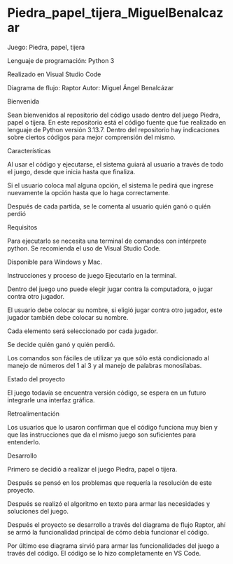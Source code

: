 ﻿# Piedra_papel_tijera_MiguelBenalcazar

Juego: Piedra, papel, tijera

Lenguaje de programación: Python 3

Realizado en Visual Studio Code

Diagrama de flujo: Raptor
Autor: Miguel Ángel Benalcázar


Bienvenida

Sean bienvenidos al repositorio del código usado dentro del juego Piedra, papel o tijera. En este repositorio está el código fuente que fue realizado en lenguaje de Python versión 3.13.7. Dentro del repositorio hay indicaciones sobre ciertos códigos para mejor comprensión del mismo.

Características

Al usar el código y ejecutarse, el sistema guiará al usuario a través de todo el juego, desde que inicia hasta que finaliza.

Si el usuario coloca mal alguna opción, el sistema le pedirá que ingrese nuevamente la opción hasta que lo haga correctamente.

Después de cada partida, se le comenta al usuario quién ganó o quién perdió

Requisitos

Para ejecutarlo se necesita una terminal de comandos con intérprete python. Se recomienda el uso de Visual Studio Code.

Disponible para Windows y Mac.

Instrucciones y proceso de juego
Ejecutarlo en la terminal.

Dentro del juego uno puede elegir jugar contra la computadora, o jugar contra otro jugador. 

El usuario debe colocar su nombre, si eligió jugar contra otro jugador, este jugador también debe colocar su nombre.

Cada elemento será seleccionado por cada jugador.

Se decide quién ganó y quién perdió.

Los comandos son fáciles de utilizar ya que sólo está condicionado al manejo de números del 1 al 3 y al manejo de palabras monosílabas.

Estado del proyecto

El juego todavía se encuentra versión código, se espera en un futuro integrarle una interfaz gráfica.

Retroalimentación

Los usuarios que lo usaron confirman que el código funciona muy bien y que las instrucciones que da el mismo juego son suficientes para entenderlo.

Desarrollo

Primero se decidió a realizar el juego Piedra, papel o tijera. 

Después se pensó en los problemas que requería la resolución de este proyecto.

Después se realizó el algoritmo en texto para armar las necesidades y soluciones del juego.

Después el proyecto se desarrollo a través del diagrama de flujo Raptor, ahí se armó la funcionalidad principal de cómo debía funcionar el código.

Por último ese diagrama sirvió para armar las funcionalidades del juego a través del código. El código se lo hizo completamente en VS Code.



